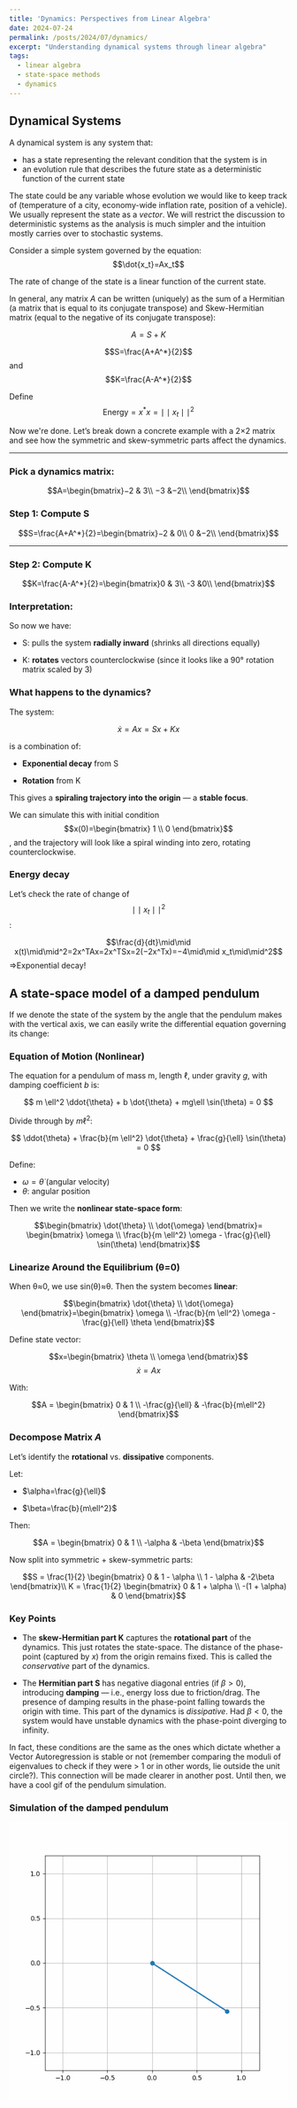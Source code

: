 ```yaml
---
title: 'Dynamics: Perspectives from Linear Algebra'
date: 2024-07-24
permalink: /posts/2024/07/dynamics/
excerpt: "Understanding dynamical systems through linear algebra"
tags:
  - linear algebra
  - state-space methods
  - dynamics
---
```


## Dynamical Systems

A dynamical system is any system that: 
- has a state representing the relevant condition that the system is in
- an evolution rule that describes the future state as a deterministic function of the current state

The state could be any variable whose evolution we would like to keep track of (temperature of a city, economy-wide inflation rate, position of a vehicle). We usually represent the state as a *vector*. We will restrict the discussion to deterministic systems as the analysis is much simpler and the intuition mostly carries over to stochastic systems. 

Consider a simple system governed by the equation:
$$\dot{x_t}=Ax_t$$

The rate of change of the state is a linear function of the current state.

In general, any matrix $A$ can be written (uniquely) as the sum of a Hermitian (a matrix that is equal to its conjugate transpose) and Skew-Hermitian matrix (equal to the negative of its conjugate transpose):

$$A=S+K$$

$$S=\frac{A+A^*}{2}$$ and $$K=\frac{A-A^*}{2}$$

Define $$\text{Energy}=x^*x=\mid\mid x_t\mid\mid^2$$

Now we're done. Let’s break down a concrete example with a  2×2  matrix and see how the symmetric and skew-symmetric parts affect the dynamics.

----------

### Pick a dynamics matrix:

$$A=\begin{bmatrix}−2 & 3\\ −3 &−2\\ \end{bmatrix}$$


### Step 1: Compute  S

$$S=\frac{A+A^*}{2}=\begin{bmatrix}−2 & 0\\ 0 &−2\\ \end{bmatrix}$$

----------

### Step 2: Compute  K

$$K=\frac{A-A^*}{2}=\begin{bmatrix}0 & 3\\ -3 &0\\ \end{bmatrix}$$


### Interpretation:

So now we have:

-   S: pulls the system  **radially inward**  (shrinks all directions equally)
    
-   K:  **rotates**  vectors counterclockwise (since it looks like a 90° rotation matrix scaled by 3)
    
### What happens to the dynamics?

The system:

$$\dot{x}=Ax=Sx+Kx$$

is a combination of:

-   **Exponential decay** from S
    
-   **Rotation** from K
    
This gives a  **spiraling trajectory into the origin**  — a  **stable focus**.

We can simulate this with initial condition $$x(0)=\begin{bmatrix} 1 \\ 0 \end{bmatrix}$$, and the trajectory will look like a spiral winding into zero, rotating counterclockwise.


### Energy decay

Let’s check the rate of change of  $$\mid\mid x_t\mid\mid^2$$:

$$\frac{d}{dt}\mid\mid x(t)\mid\mid^2=2x^TAx=2x^TSx=2(−2x^Tx)=−4\mid\mid x_t\mid\mid^2$$⇒Exponential decay!

##  A state-space model of a  **damped pendulum**
If we denote the state of the system by the angle that the pendulum makes with the vertical axis, we can easily write the differential equation governing its change:

### Equation of Motion (Nonlinear)

The equation for a pendulum of mass  m, length  $\ell$, under gravity  $g$, with damping coefficient  $b$  is:

$$
m \ell^2 \ddot{\theta} + b \dot{\theta} + mg\ell \sin(\theta) = 0
$$

Divide through by  $m \ell^2$:

$$
\ddot{\theta} + \frac{b}{m \ell^2} \dot{\theta} + \frac{g}{\ell} \sin(\theta) = 0
$$

Define:
-   $\omega=\dot{\theta}$  (angular velocity)
-   $\theta$:  angular position
    

Then we write the  **nonlinear state-space form**:

$$\begin{bmatrix}
\dot{\theta} \\
\dot{\omega}
\end{bmatrix}=
\begin{bmatrix}
\omega \\
\frac{b}{m \ell^2} \omega - \frac{g}{\ell} \sin(\theta)
\end{bmatrix}$$

### Linearize Around the Equilibrium (θ=0)

When  θ≈0, we use  sin⁡(θ)≈θ. Then the system becomes  **linear**:

$$\begin{bmatrix}
\dot{\theta} \\
\dot{\omega}
\end{bmatrix}=\begin{bmatrix}
\omega \\
-\frac{b}{m \ell^2} \omega - \frac{g}{\ell} \theta
\end{bmatrix}$$

Define state vector:

$$x=\begin{bmatrix} \theta \\ \omega \end{bmatrix}$$
$$\dot{x}=Ax$$

With:

$$A = \begin{bmatrix} 0 & 1 \\ -\frac{g}{\ell} & -\frac{b}{m\ell^2} \end{bmatrix}$$

### Decompose Matrix  $A$

Let’s identify the  **rotational**  vs.  **dissipative**  components.

Let:

-   $\alpha=\frac{g}{\ell}$
    
-   $\beta=\frac{b}{m\ell^2}$
    

Then:

$$A = \begin{bmatrix} 0 & 1 \\ -\alpha & -\beta \end{bmatrix}$$

Now split into symmetric + skew-symmetric parts:

$$S = \frac{1}{2} \begin{bmatrix} 0 & 1 - \alpha \\ 1 - \alpha & -2\beta \end{bmatrix}\\ K = \frac{1}{2} \begin{bmatrix} 0 & 1 + \alpha \\ -(1 + \alpha) & 0 \end{bmatrix}$$

###  Key Points

-   The  **skew-Hermitian part  K**  captures the  **rotational part** of the dynamics. This just rotates the state-space. The distance of the phase-point (captured by $x$) from the origin remains fixed. This is called the *conservative* part of the dynamics.
    
-   The  **Hermitian part  S**  has negative diagonal entries (if  $\beta >0$), introducing  **damping**  — i.e., energy loss due to friction/drag. The presence of damping results in the phase-point falling towards the origin with time. This part of the dynamics is *dissipative*. Had $\beta<0$, the system would have unstable dynamics with the phase-point diverging to infinity. 

In fact, these conditions are the same as the ones which dictate whether a Vector Autoregression is stable or not (remember comparing the moduli of eigenvalues to check if they were > 1 or in other words, lie outside the unit circle?). This connection will be made clearer in another post. Until then, we have a cool gif of the pendulum simulation.
    
### Simulation of the damped pendulum

![](/files/artifacts/dynamics/damped_pendulum.gif)